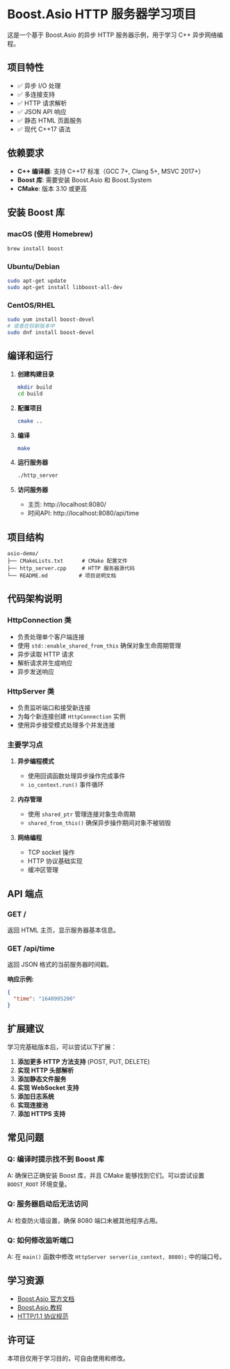 # Boost.Asio HTTP 服务器学习项目

这是一个基于 Boost.Asio 的异步 HTTP 服务器示例，用于学习 C++ 异步网络编程。

## 项目特性

- ✅ 异步 I/O 处理
- ✅ 多连接支持
- ✅ HTTP 请求解析
- ✅ JSON API 响应
- ✅ 静态 HTML 页面服务
- ✅ 现代 C++17 语法

## 依赖要求

- **C++ 编译器**: 支持 C++17 标准（GCC 7+, Clang 5+, MSVC 2017+）
- **Boost 库**: 需要安装 Boost.Asio 和 Boost.System
- **CMake**: 版本 3.10 或更高

## 安装 Boost 库

### macOS (使用 Homebrew)
```bash
brew install boost
```

### Ubuntu/Debian
```bash
sudo apt-get update
sudo apt-get install libboost-all-dev
```

### CentOS/RHEL
```bash
sudo yum install boost-devel
# 或者在较新版本中
sudo dnf install boost-devel
```

## 编译和运行

1. **创建构建目录**
   ```bash
   mkdir build
   cd build
   ```

2. **配置项目**
   ```bash
   cmake ..
   ```

3. **编译**
   ```bash
   make
   ```

4. **运行服务器**
   ```bash
   ./http_server
   ```

5. **访问服务器**
   - 主页: http://localhost:8080/
   - 时间API: http://localhost:8080/api/time

## 项目结构

```
asio-demo/
├── CMakeLists.txt      # CMake 配置文件
├── http_server.cpp     # HTTP 服务器源代码
└── README.md          # 项目说明文档
```

## 代码架构说明

### HttpConnection 类
- 负责处理单个客户端连接
- 使用 `std::enable_shared_from_this` 确保对象生命周期管理
- 异步读取 HTTP 请求
- 解析请求并生成响应
- 异步发送响应

### HttpServer 类
- 负责监听端口和接受新连接
- 为每个新连接创建 `HttpConnection` 实例
- 使用异步接受模式处理多个并发连接

### 主要学习点

1. **异步编程模式**
   - 使用回调函数处理异步操作完成事件
   - `io_context.run()` 事件循环

2. **内存管理**
   - 使用 `shared_ptr` 管理连接对象生命周期
   - `shared_from_this()` 确保异步操作期间对象不被销毁

3. **网络编程**
   - TCP socket 操作
   - HTTP 协议基础实现
   - 缓冲区管理

## API 端点

### GET /
返回 HTML 主页，显示服务器基本信息。

### GET /api/time
返回 JSON 格式的当前服务器时间戳。

**响应示例:**
```json
{
  "time": "1640995200"
}
```

## 扩展建议

学习完基础版本后，可以尝试以下扩展：

1. **添加更多 HTTP 方法支持** (POST, PUT, DELETE)
2. **实现 HTTP 头部解析**
3. **添加静态文件服务**
4. **实现 WebSocket 支持**
5. **添加日志系统**
6. **实现连接池**
7. **添加 HTTPS 支持**

## 常见问题

### Q: 编译时提示找不到 Boost 库
A: 确保已正确安装 Boost 库，并且 CMake 能够找到它们。可以尝试设置 `BOOST_ROOT` 环境变量。

### Q: 服务器启动后无法访问
A: 检查防火墙设置，确保 8080 端口未被其他程序占用。

### Q: 如何修改监听端口
A: 在 `main()` 函数中修改 `HttpServer server(io_context, 8080);` 中的端口号。

## 学习资源

- [Boost.Asio 官方文档](https://www.boost.org/doc/libs/release/doc/html/boost_asio.html)
- [Boost.Asio 教程](https://www.boost.org/doc/libs/release/doc/html/boost_asio/tutorial.html)
- [HTTP/1.1 协议规范](https://tools.ietf.org/html/rfc2616)

## 许可证

本项目仅用于学习目的，可自由使用和修改。